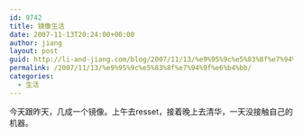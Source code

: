 ```yaml
---
id: 9742
title: 镜像生活
date: 2007-11-13T20:24:00+00:00
author: jiang
layout: post
guid: http://li-and-jiang.com/blog/2007/11/13/%e9%95%9c%e5%83%8f%e7%94%9f%e6%b4%bb/
permalink: /2007/11/13/%e9%95%9c%e5%83%8f%e7%94%9f%e6%b4%bb/
categories:
  - 生活
---
```

今天跟昨天，几成一个镜像。上午去resset，接着晚上去清华，一天没接触自己的机器。